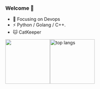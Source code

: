 ### Welcome 👋
- :orange_book: Focusing on Devops
- ⚡ Python / Golang / C++.
- :cat: CatKeeper

<a href="https://github.com/qinguoyi?tab=repositories">
<img src="https://github-readme-stats.vercel.app/api?username=qinguoyi&show_icons=true&icon_color=CE1D2D&text_color=718096&bg_color=ffffff&hide_title=true&count_private=true&hide=issues" height="140"><img src="https://github-readme-stats.anuraghazra1.vercel.app/api/top-langs/?username=qinguoyi&layout=compact&&show_icons=true&icon_color=CE1D2D&text_color=718096&bg_color=ffffff&hide=ruby,html" alt="top langs" height="140"/></a>
